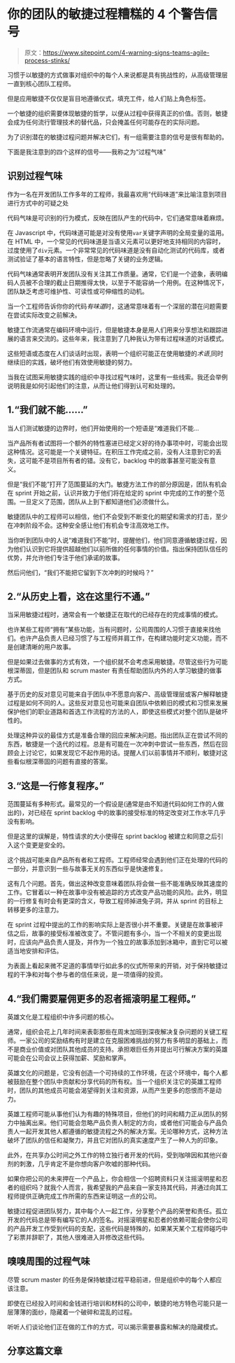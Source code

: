 # 你的团队的敏捷过程糟糕的 4 个警告信号

> 原文：<https://www.sitepoint.com/4-warning-signs-teams-agile-process-stinks/>

习惯于以敏捷的方式做事对组织中的每个人来说都是具有挑战性的，从高级管理层一直到核心团队工程师。

但是应用敏捷不仅仅是盲目地遵循仪式，填充工件，给人们贴上角色标签。

一个敏捷的组织需要体现敏捷的哲学，以便从过程中获得真正的价值。否则，敏捷会成为任何流行管理技术的替代品，只会掩盖任何可能存在的实际问题。

为了识别潜在的敏捷过程问题并解决它们，有一组需要注意的信号是很有帮助的。

下面是我注意到的四个这样的信号——我称之为“过程气味”

## 识别过程气味

作为一名在开发团队工作多年的工程师，我最喜欢用“代码味道”来比喻注意到项目进行方式中的可疑之处

代码气味是可识别的行为模式，反映在团队产生的代码中，它们通常意味着麻烦。

在 Javascript 中，代码味道可能是对没有使用`var`关键字声明的全局变量的滥用。在 HTML 中，一个常见的代码味道是当语义元素可以更好地支持相同的内容时，过度使用了`div`元素。一个非常常见的代码味道是没有自动化测试的代码库，或者测试验证了基本的语言特性，但是忽略了关键的业务逻辑。

代码气味通常表明开发团队没有关注其工作质量。通常，它们是一个迹象，表明编码人员被不合理的截止日期推得太快，以至于不能容纳一个用例。在这种情况下，团队缺乏考虑可维护性、可读性或可伸缩性的动机。

当一个工程师告诉你你的代码*有味道*时，这通常意味着有一个深层的潜在问题需要在尝试实际改变之前解决。

敏捷工作流通常在编码环境中运行，但是敏捷本身是用人们用来分享想法和跟踪进展的语言来交流的。这些年来，我注意到了几种我认为带有过程味道的对话模式。

这些短语或态度在人们谈话时出现，表明一个组织可能正在使用敏捷的*术语*,同时继续旧的实践，破坏他们有效使用敏捷的努力。

当我在试图采用敏捷实践的组织中寻找过程气味时，这里有一些线索。我还会举例说明我是如何引起他们的注意，从而让他们得到认可和处理的。

## 1.“我们就不能……”

当人们测试敏捷的边界时，他们开始使用的一个短语是“难道我们不能…

当产品所有者试图将一个额外的特性塞进已经定义好的待办事项中时，可能会出现这种情况。这可能是一个关键特征。在积压工作完成之前，没有人注意到它的丢失，这可能不是项目所有者的错。没有它，backlog 中的故事甚至可能没有意义。

但是“我们不能”打开了范围蔓延的大门。敏捷方法工作的部分原因是，团队有机会在 sprint 开始之前，认识并致力于他们将在给定的 sprint 中完成的工作的整个范围。一旦定义了范围，团队从上到下都知道他们必须做什么。

敏捷团队中的工程师可以相信，他们不会受到不断变化的期望和需求的打击，至少在冲刺阶段不会。这种安全感让他们有机会专注高效地工作。

当你听到团队中的人说“难道我们不能”时，提醒他们，他们同意遵循敏捷过程，因为他们认识到它将提供超越他们以前所做的任何事情的价值。指出保持团队信任的优势，并允许他们专注于他们承诺的故事。

然后问他们，“我们不能把它留到下次冲刺的时候吗？”

## 2.“从历史上看，这在这里行不通。”

当采用敏捷过程时，通常会有一个敏捷正在取代的已经存在的完成事情的模式。

也许某些工程师“拥有”某些功能，当有问题时，公司周围的人习惯于直接来找他们。也许产品负责人已经习惯了与工程师并肩工作，在构建功能时定义功能，而不是创建清晰的用户故事。

但是如果过去做事的方式有效，一个组织就不会考虑采用敏捷。尽管这些行为可能根深蒂固，但是团队和 scrum master 有责任帮助团队内外的人学习敏捷的做事方式。

基于历史的反对意见可能来自于团队中不愿意向客户、高级管理层或客户解释敏捷过程是如何不同的人。这些反对意见也可能来自团队中依赖旧的模式和习惯来发展保护他们的职业道路和首选工作流程的方法的人，即使这些模式对整个团队是破坏性的。

处理这种异议的最佳方式是准备合理的回应来解决问题。指出团队正在尝试不同的东西，敏捷是一个迭代的过程。总是有可能在一次冲刺中尝试一些东西，然后在回顾会上讨论它，如果发现它不起作用的话。提醒人们以前事情并不顺利，敏捷对这些看似根深蒂固的问题有直接的答案。

## 3.“这是一行修复程序。”

范围蔓延有多种形式。最常见的一个假设是(通常是由不知道代码如何工作的人做出的)，对已经在 sprint backlog 中的故事的接受标准的特定改变对工作水平几乎没有影响。

但是这里的误解是，特性请求的大小使得在 sprint backlog 被建立和同意之后引入这个变更是安全的。

这个挑战可能来自产品所有者和工程师。工程师经常会遇到他们正在处理的代码的一部分，并意识到一些与故事无关的东西似乎是快速修复。

这有几个问题。首先，做出这种改变意味着团队将会做一些不能准确反映其速度的工作。它冒着以一种在故事中没有被追踪的方式改变产品功能的风险。此外，明显的一行修复有时会有更深的含义，导致工程师掉进兔子洞，并从 sprint 的目标上转移更多的注意力。

在 sprint 过程中提出的工作的影响实际上是否很小并不重要。关键是在故事被评估之后，故事的接受标准被改变了。不管问题有多小，当一个不相关的变更出现时，应该向产品负责人提及，并作为一个独立的故事添加到冰箱中，直到它可以被适当地安排和评估。

为表面上看起来微不足道的事情举行如此多的仪式所带来的开销，对于保持敏捷过程的干净和对每个参与者的信任来说，是一项值得的投资。

## 4.“我们需要雇佣更多的忍者摇滚明星工程师。”

英雄文化是工程组织中许多问题的核心。

通常，组织会花上几年时间来表彰那些在周末加班到深夜解决复杂问题的关键工程师。一家公司的奖励结构有时是建立在克服困难挑战的努力有多明显的基础上，而不是商业价值或对团队其他成员的支持。承担艰巨任务并提出可行解决方案的英雄可能会在公司会议上获得加薪、奖励和掌声。

英雄文化的问题是，它没有创造一个可持续的工作环境，在这个环境中，每个人都被鼓励在整个团队中贡献和分享代码的所有权。当一个组织关注它的英雄工程师时，团队的其他成员可能会渴望得到关注和资源，从而产生更多的怨恨而不是动力。

英雄工程师可能从事他们认为有趣的特殊项目，但他们的时间和精力正从团队的努力中抽离出来。他们可能会忽略产品负责人制定的方向，或者他们可能会与产品负责人一起开发其他人都遵循的敏捷流程之外的解决方案。无论哪种方式，这种方法破坏了团队的信任和凝聚力，并且它对团队的真实速度产生了一种人为的印象。

此外，在共享办公时间之外工作的特立独行者开发的代码，受到咖啡因和其他兴奋剂的刺激，几乎肯定不是你想向客户吹嘘的那种代码。

如果你把公司的未来押在一个产品上，你会相信一个招聘资料只关注摇滚明星和忍者的组织吗？就我个人而言，我希望我的产品来自一家支持其代码，并通过向其工程师提供正确完成工作所需的东西来证明这一点的公司。

敏捷过程促进团队努力，其中每个人一起工作，分享整个产品的荣誉和责任。孤立开发的代码总是带有编写它的人的签名。对摇滚明星和忍者的依赖可能会使你公司的产品开发工作受到代码的支配，这些代码是特殊的，如果某天某个工程师碰巧中了彩票并辞职了，其他人很难进入并修改这些代码。

## 嗅嗅周围的过程气味

尽管 scrum master 的任务是保持敏捷过程平稳前进，但是组织中的每个人都应该注意。

即使在已经投入时间和金钱进行培训和材料的公司中，敏捷的地方特色可能只是一层薄薄的面纱，隐藏着一个破碎和混乱的过程。

听听人们谈论他们正在做的工作的方式，可以揭示需要暴露和解决的隐藏模式。

## 分享这篇文章